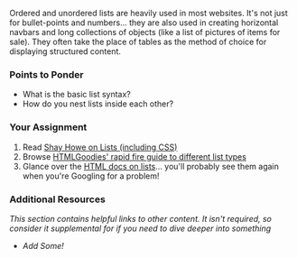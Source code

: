 Ordered and unordered lists are heavily used in most websites.  It's not just for bullet-points and numbers... they are also used in creating horizontal navbars and long collections of objects (like a list of pictures of items for sale).  They often take the place of tables as the method of choice for displaying structured content.

### Points to Ponder

* What is the basic list syntax?
* How do you nest lists inside each other?

### Your Assignment

1. Read [Shay Howe on Lists (including CSS)](http://learn.shayhowe.com/html-css/ordered-unordered-definition-lists)
2. Browse [HTMLGoodies' rapid fire guide to different list types](http://www.htmlgoodies.com/tutorials/getting_started/article.php/3479461)
3. Glance over the [HTML docs on lists](http://www.w3schools.com/html/html_lists.asp)... you'll probably see them again when you're Googling for a problem!

### Additional Resources

*This section contains helpful links to other content. It isn't required, so consider it supplemental for if you need to dive deeper into something*

* *Add Some!*
